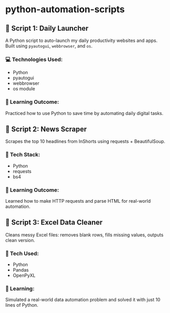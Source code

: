 # python-automation-scripts

## 🔹 Script 1: Daily Launcher
A Python script to auto-launch my daily productivity websites and apps. Built using `pyautogui`, `webbrowser`, and `os`.

### 💻 Technologies Used:
- Python
- pyautogui
- webbrowser
- os module

### 🧠 Learning Outcome:
Practiced how to use Python to save time by automating daily digital tasks.

## 🔹 Script 2: News Scraper

Scrapes the top 10 headlines from InShorts using requests + BeautifulSoup.

### 🧪 Tech Stack:
- Python
- requests
- bs4

### 📌 Learning Outcome:
Learned how to make HTTP requests and parse HTML for real-world automation.

## 🔹 Script 3: Excel Data Cleaner

Cleans messy Excel files: removes blank rows, fills missing values, outputs clean version.

### 🔧 Tech Used:
- Python
- Pandas
- OpenPyXL

### 🧠 Learning:
Simulated a real-world data automation problem and solved it with just 10 lines of Python.
